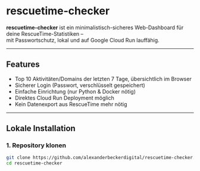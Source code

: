 # rescuetime-checker

**rescuetime-checker** ist ein minimalistisch-sicheres Web-Dashboard für deine RescueTime-Statistiken –  
mit Passwortschutz, lokal und auf Google Cloud Run lauffähig.

---

## Features

- Top 10 Aktivitäten/Domains der letzten 7 Tage, übersichtlich im Browser
- Sicherer Login (Passwort, verschlüsselt gespeichert)
- Einfache Einrichtung (nur Python & Docker nötig)
- Direktes Cloud Run Deployment möglich
- Kein Datenexport aus RescueTime mehr nötig

---

## Lokale Installation

### 1. Repository klonen

```bash
git clone https://github.com/alexanderbeckerdigital/rescuetime-checker.git
cd rescuetime-checker
